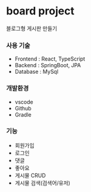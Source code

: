 # board project
블로그형 게시판 만들기



### 사용 기술
- Frontend : React, TypeScript
- Backend	 : SpringBoot, JPA
- Database : MySql 

### 개발환경
- vscode
- Github
- Gradle

### 기능
- 회원가입
- 로그인
- 댓글
- 좋아요
- 게시물 CRUD
- 게시물 검색(검색어/유저)


